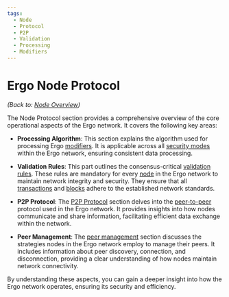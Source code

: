 ```yaml
---
tags:
  - Node
  - Protocol
  - P2P
  - Validation
  - Processing
  - Modifiers
---
```


# Ergo Node Protocol

*(Back to: [Node Overview](install.md))*

The Node Protocol section provides a comprehensive overview of the core operational aspects of the Ergo network. It covers the following key areas:

- **Processing Algorithm**: This section explains the algorithm used for processing Ergo [modifiers](modifiers-processing.md). It is applicable across all [security modes](modes.md) within the Ergo network, ensuring consistent data processing.

- **Validation Rules**: This part outlines the consensus-critical [validation rules](modifiers-validation.md). These rules are mandatory for every [node](install.md) in the Ergo network to maintain network integrity and security. They ensure that all [transactions](transactions.md) and [blocks](block.md) adhere to the established network standards.

- **P2P Protocol**: The [P2P Protocol](p2p-protocol-overview.md) section delves into the [peer-to-peer](p2p-protocol-overview.md) protocol used in the Ergo network. It provides insights into how nodes communicate and share information, facilitating efficient data exchange within the network.

- **Peer Management**: The [peer management](peer-management.md) section discusses the strategies nodes in the Ergo network employ to manage their peers. It includes information about peer discovery, connection, and disconnection, providing a clear understanding of how nodes maintain network connectivity.

By understanding these aspects, you can gain a deeper insight into how the Ergo network operates, ensuring its security and efficiency.
